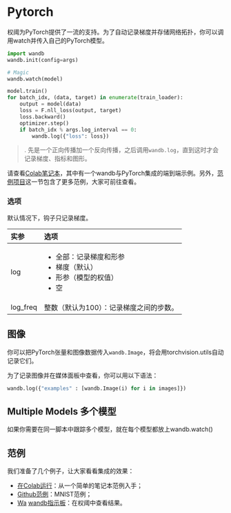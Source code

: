 # Pytorch

 权阈为PyTorch提供了一流的支持。为了自动记录梯度并存储网络拓扑，你可以调用watch并传入自己的PyTorch模型。

```python
import wandb
wandb.init(config=args)

# Magic
wandb.watch(model)

model.train()
for batch_idx, (data, target) in enumerate(train_loader):
    output = model(data)
    loss = F.nll_loss(output, target)
    loss.backward()
    optimizer.step()
    if batch_idx % args.log_interval == 0:
        wandb.log({"loss": loss})
```

> . 先是一个正向传播加一个反向传播，之后调用`wandb.log`，直到这时才会记录梯度、指标和图形。

 请查看[Colab笔记本](https://colab.research.google.com/github/wandb/examples/blob/master/colabs/pytorch/Simple_PyTorch_Integration.ipynb)，其中有一个wandb与PyTorch集成的端到端示例。另外，[范例项目](https://app.gitbook.com/@weights-and-biases/s/docs/examples)这一节包含了更多范例，大家可前往查看。

### **选项**

 默认情况下，钩子只记录梯度。

<table>
  <thead>
    <tr>
      <th style="text-align:left">&#x5B9E;&#x53C2;</th>
      <th style="text-align:left">&#x9009;&#x9879;</th>
    </tr>
  </thead>
  <tbody>
    <tr>
      <td style="text-align:left">log</td>
      <td style="text-align:left">
        <ul>
          <li>&#x5168;&#x90E8;&#xFF1A;&#x8BB0;&#x5F55;&#x68AF;&#x5EA6;&#x548C;&#x5F62;&#x53C2;</li>
          <li>&#x68AF;&#x5EA6;&#xFF08;&#x9ED8;&#x8BA4;&#xFF09;</li>
          <li>&#x5F62;&#x53C2;&#xFF08;&#x6A21;&#x578B;&#x7684;&#x6743;&#x503C;&#xFF09;</li>
          <li>&#x7A7A;</li>
        </ul>
      </td>
    </tr>
    <tr>
      <td style="text-align:left">log_freq</td>
      <td style="text-align:left">&#x6574;&#x6570;&#xFF08;&#x9ED8;&#x8BA4;&#x4E3A;100&#xFF09;&#xFF1A;&#x8BB0;&#x5F55;&#x68AF;&#x5EA6;&#x4E4B;&#x95F4;&#x7684;&#x6B65;&#x6570;&#x3002;</td>
    </tr>
  </tbody>
</table>

##  **图像**

 你可以把PyTorch张量和图像数据传入`wandb.Image`，将会用torchvision.utils自动记录它们。

 为了记录图像并在媒体面板中查看，你可以用以下语法：

```python
wandb.log({"examples" : [wandb.Image(i) for i in images]})
```

## Multiple Models **多个模型**

如果你需要在同一脚本中跟踪多个模型，就在每个模型都放上wandb.watch\(\)

## **范例**

 我们准备了几个例子，让大家看看集成的效果：

*  [在Colab运行](https://colab.research.google.com/github/wandb/examples/blob/master/colabs/pytorch/Simple_PyTorch_Integration.ipynb)：从一个简单的笔记本范例入手；
*  [Github范例](https://github.com/wandb/examples/blob/master/examples/pytorch/pytorch-cnn-mnist/main.py)：MNIST范例；
* [Wa](https://app.wandb.ai/wandb/pytorch-mnist/runs/) [wandb指示板](https://wandb.ai/wandb/pytorch-mnist/runs/)：在权阈中查看结果。

